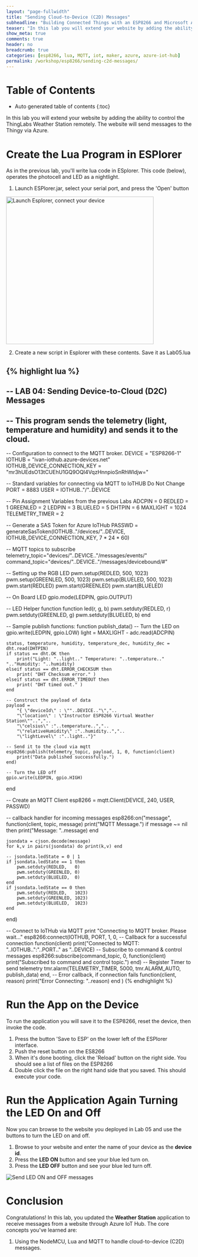 ```yaml
---
layout: "page-fullwidth"
title: "Sending Cloud-to-Device (C2D) Messages"
subheadline: "Building Connected Things with an ESP8266 and Microsoft Azure"
teaser: "In this lab you will extend your website by adding the ability to control the ThingLabs Thingy&trade; remotely. The website will send messages to the Thingy via Azure."
show_meta: true
comments: true
header: no
breadcrumb: true
categories: [esp8266, lua, MQTT, iot, maker, azure, azure-iot-hub]
permalink: /workshop/esp8266/sending-c2d-messages/
---
```


# Table of Contents
*  Auto generated table of contents
{:toc}

In this lab you will extend your website by adding the ability to control the ThingLabs Weather Station remotely. The website will send messages to the Thingy via Azure.

# Create the Lua Program in ESPlorer 

As in the previous lab, you'll write lua code in ESplorer. This code (below), operates the photocell and LED as a nightlight.

1. Launch ESPlorer.jar, select your serial port, and press the 'Open' button

<img src="/images/esplorer-connect.png" alt="Launch Esplorer, connect your device" style="width: 400px;"/>

2. Create a new script in Esplorer with these contents. Save it as Lab05.lua

{% highlight lua %}
--
-- LAB 04: Sending Device-to-Cloud (D2C) Messages
--
-- This program sends the telemetry (light, temperature and humidity) and sends it to the cloud.
--

-- Configuration to connect to the MQTT broker.
DEVICE = "ESP8266-1"
IOTHUB = "ivan-iothub.azure-devices.net"  
IOTHUB_DEVICE_CONNECTION_KEY = "mr3hUEdsO13tCUEhU1GQ9OQI4VqzHnnpioSnRhWIdjw="

-- Standard variables for connecting via MQTT to IoTHUB Do Not Change
PORT   = 8883
USER   = IOTHUB.."/"..DEVICE

-- Pin Assignment Variables from the previous Labs
ADCPIN   = 0
REDLED   = 1
GREENLED = 2
LEDPIN   = 3
BLUELED  = 5
DHTPIN   = 6
MAXLIGHT = 1024
TELEMETRY_TIMER = 2

-- Generate a SAS Token for Azure IoTHub
PASSWD = generateSasToken(IOTHUB.."/devices/"..DEVICE, IOTHUB_DEVICE_CONNECTION_KEY, 7 * 24 * 60)

-- MQTT topics to subscribe
telemetry_topic="devices/"..DEVICE.."/messages/events/"
command_topic="devices/"..DEVICE.."/messages/devicebound/#"

-- Setting up the RGB LED
pwm.setup(REDLED,   500, 1023)
pwm.setup(GREENLED, 500, 1023)
pwm.setup(BLUELED,  500, 1023)
pwm.start(REDLED)
pwm.start(GREENLED)
pwm.start(BLUELED)

-- On Board LED
gpio.mode(LEDPIN, gpio.OUTPUT)

-- LED Helper function
function led(r, g, b)
    pwm.setduty(REDLED, r)
    pwm.setduty(GREENLED, g)
    pwm.setduty(BLUELED, b)
end

-- Sample publish functions:
function publish_data()
    -- Turn the LED on
    gpio.write(LEDPIN, gpio.LOW)
    light = MAXLIGHT - adc.read(ADCPIN)
    
    status, temperature, humidity, temperature_dec, humidity_dec = dht.read(DHTPIN)
    if status == dht.OK then
        print("Light: "..light.." Temperature: "..temperature.." ".."Humidity: "..humidity)
    elseif status == dht.ERROR_CHECKSUM then
        print( "DHT Checksum error." )
    elseif status == dht.ERROR_TIMEOUT then
        print( "DHT timed out." )
    end
    
    -- Construct the payload of data
    payload =  
        "{ \"deviceId\" : \""..DEVICE.."\","..
        "\"location\" : \"Instructor ESP8266 Virtual Weather Station\""..","..
        "\"celsius\" :"..temperature..","..
        "\"relativeHumidity\" :"..humidity..","..
        "\"lightLevel\" :"..light.."}"

    -- Send it to the cloud via mqtt
    esp8266:publish(telemetry_topic, payload, 1, 0, function(client)
        print("Data published successfully.")
    end)

    -- Turn the LED off
    gpio.write(LEDPIN, gpio.HIGH)
end

-- Create an MQTT Client
esp8266 = mqtt.Client(DEVICE, 240, USER, PASSWD)

-- callback handler for incoming messages
esp8266:on("message", function(client, topic, message)
    print("MQTT Message.")
    if message ~= nil then
        print("Message: "..message)
    end

    jsondata = cjson.decode(message)
    for k,v in pairs(jsondata) do print(k,v) end
            
    -- jsondata.ledState = 0 | 1
    if jsondata.ledState == 1 then
        pwm.setduty(REDLED,   0)
        pwm.setduty(GREENLED, 0)
        pwm.setduty(BLUELED,  0)
    end
    if jsondata.ledState == 0 then
        pwm.setduty(REDLED,   1023)
        pwm.setduty(GREENLED, 1023)
        pwm.setduty(BLUELED,  1023)
    end
end)

-- Connect to IoTHub via MQTT
print "Connecting to MQTT broker. Please wait..."
esp8266:connect(IOTHUB, PORT, 1, 0, 
    -- Callback for a successful connection
    function(client) 
        print("Connected to MQTT: "..IOTHUB..":"..PORT.." as "..DEVICE) 
        -- Subscribe to command & control messages
        esp8266:subscribe(command_topic, 0, function(client) print("Subscribed to command and control topic.") end)
        -- Register Timer to send telemetry
        tmr.alarm(TELEMETRY_TIMER, 5000, tmr.ALARM_AUTO, publish_data)
    end,
    -- Error callback, if connection fails
    function(client, reason) 
        print("Error Connecting: "..reason) 
    end
)
{% endhighlight %}

# Run the App on the Device
To run the application you will save it to the ESP8266, reset the device, then invoke the code.

1. Press the button 'Save to ESP' on the lower left of the ESPlorer interface.
2. Push the reset button on the ES8266
3. When it's done booting, click the 'Reload' button on the right side.
   You should see a list of files on the ESP8266
4. Double click the file on the right hand side that you saved.
   This should execute your code.

# Run the Application Again Turning the LED On and Off
Now you can browse to the website you deployed in Lab 05 and use the buttons to turn the LED on and off.

1. Browse to your website and enter the name of your device as the __device id__.
2. Press the __LED ON__ button and see your blue led turn on.
3. Press the __LED OFF__ button and see your blue led turn off.

![Send LED ON and OFF messages](/images/workshops/thingy-4-windows/sending-c2d-messages.png) 

# Conclusion
Congratulations! In this lab, you updated the __Weather Station__ application to receive messages from a website through Azure IoT Hub. The core concepts you've learned are:

1. Using the NodeMCU, Lua and MQTT to handle cloud-to-device (C2D) messages.
